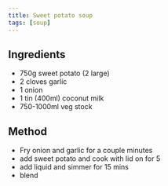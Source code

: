 ```yaml
---
title: Sweet potato soup
tags: [soup]
---
```


## Ingredients

- 750g sweet potato (2 large)
- 2 cloves garlic
- 1 onion
- 1 tin (400ml) coconut milk
- 750-1000ml veg stock

## Method

- Fry onion and garlic for a couple minutes
- add sweet potato and cook with lid on for 5
- add liquid and simmer for 15 mins
- blend
